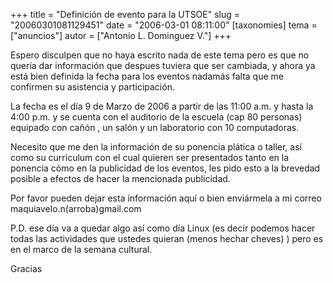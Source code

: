 +++
title = "Definición de evento para la UTSOE"
slug = "20060301081129451"
date = "2006-03-01 08:11:00"
[taxonomies]
tema = ["anuncios"]
autor = ["Antonio L. Dominguez V."]
+++

Espero disculpen que no haya escrito nada de este tema pero es que no
quería dar información que despues tuviera que ser cambiada, y ahora ya
está bien definida la fecha para los eventos nadamás falta que me
confirmen su asistencia y participación.

La fecha es el día 9 de Marzo de 2006 a partir de las 11:00 a.m. y hasta
la 4:00 p.m. y se cuenta con el auditorio de la escuela (cap 80
personas) equipado con cañón , un salón y un laboratorio con 10
computadoras.

<!-- more -->
Necesito que me den la información de su ponencia plática o taller, así
como su curriculum con el cual quieren ser presentados tanto en la
ponencia cómo en la publicidad de los eventos, les pido esto a la
brevedad posible a efectos de hacer la mencionada publicidad.

Por favor pueden dejar esta información aquí o bien enviármela a mi
correo maquiavelo.n(arroba)gmail.com

P.D. ese día va a quedar algo así como día Linux (es decir podemos hacer
todas las actividades que ustedes quieran (menos hechar cheves) ) pero
es en el marco de la semana cultural.

Gracias

